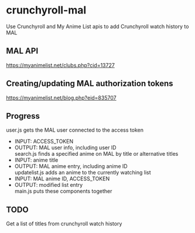 # crunchyroll-mal
Use Crunchyroll and My Anime List apis to add Crunchyroll watch history to MAL

## MAL API
https://myanimelist.net/clubs.php?cid=13727

## Creating/updating MAL authorization tokens
https://myanimelist.net/blog.php?eid=835707

## Progress
user.js gets the MAL user connected to the access token  
 * INPUT: ACCESS_TOKEN  
 * OUTPUT: MAL user info, including user ID  
search.js finds a specified anime on MAL by title or alternative titles  
 * INPUT: anime title  
 * OUTPUT: MAL anime entry, including anime ID  
updatelist.js adds an anime to the currently watching list  
 * INPUT: MAL anime ID, ACCESS_TOKEN  
 * OUTPUT: modified list entry  
main.js puts these components together  

## TODO
Get a list of titles from crunchyroll watch history
